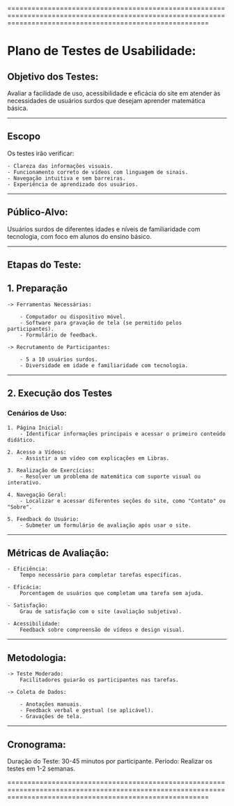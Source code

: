 ==============================================================================================================================================================

# Plano de Testes de Usabilidade:

## Objetivo dos Testes:
Avaliar a facilidade de uso, acessibilidade e eficácia do site em atender às necessidades de usuários surdos que desejam aprender matemática básica.

--------------------------------------------------------------------------------------------------------------------------------------------------------------

## Escopo
Os testes irão verificar:

	- Clareza das informações visuais.
	- Funcionamento correto de vídeos com linguagem de sinais.
	- Navegação intuitiva e sem barreiras.
	- Experiência de aprendizado dos usuários.

--------------------------------------------------------------------------------------------------------------------------------------------------------------

## Público-Alvo:
Usuários surdos de diferentes idades e níveis de familiaridade com tecnologia, com foco em alunos do ensino básico.

--------------------------------------------------------------------------------------------------------------------------------------------------------------
## Etapas do Teste:

## 1. Preparação
	-> Ferramentas Necessárias:

		- Computador ou dispositivo móvel.
		- Software para gravação de tela (se permitido pelos participantes).
		- Formulário de feedback.

	-> Recrutamento de Participantes:

		- 5 a 10 usuários surdos.
		- Diversidade em idade e familiaridade com tecnologia.

--------------------------------------------------------------------------------------------------------------------------------------------------------------

## 2. Execução dos Testes
### Cenários de Uso:

	1. Página Inicial:
		- Identificar informações principais e acessar o primeiro conteúdo didático.
	
	2. Acesso a Vídeos:
		- Assistir a um vídeo com explicações em Libras.
	
	3. Realização de Exercícios:
		- Resolver um problema de matemática com suporte visual ou interativo.
	
	4. Navegação Geral:
		- Localizar e acessar diferentes seções do site, como "Contato" ou "Sobre".
	
	5. Feedback do Usuário:
		- Submeter um formulário de avaliação após usar o site.

--------------------------------------------------------------------------------------------------------------------------------------------------------------

## Métricas de Avaliação:

	- Eficiência:
		Tempo necessário para completar tarefas específicas.

	- Eficácia:
		Porcentagem de usuários que completam uma tarefa sem ajuda.

	- Satisfação:
		Grau de satisfação com o site (avaliação subjetiva).

	- Acessibilidade:
		Feedback sobre compreensão de vídeos e design visual.

--------------------------------------------------------------------------------------------------------------------------------------------------------------

## Metodologia:

	-> Teste Moderado:
		Facilitadores guiarão os participantes nas tarefas.

	-> Coleta de Dados:
	
		- Anotações manuais.
		- Feedback verbal e gestual (se aplicável).
		- Gravações de tela.
--------------------------------------------------------------------------------------------------------------------------------------------------------------

## Cronograma:

Duração do Teste: 30-45 minutos por participante.
Período: Realizar os testes em 1-2 semanas.

==============================================================================================================================================================
